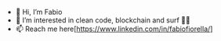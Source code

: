 - 👋 Hi, I’m Fabio
- 👀 I’m interested in clean code, blockchain and surf :surfing_man:
- 📫 Reach me here[https://www.linkedin.com/in/fabiofiorella/] 

<!---
bafio89/bafio89 is a ✨ special ✨ repository because its `README.md` (this file) appears on your GitHub profile.
You can click the Preview link to take a look at your changes.
--->
